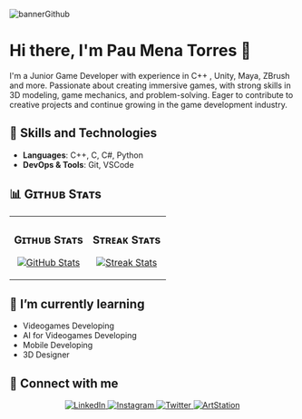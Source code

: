 ![bannerGithub](https://github.com/user-attachments/assets/c157b95c-6fd4-4b78-9ece-7e2e0344428f)


# Hi there, I'm Pau Mena Torres 👋

I'm a Junior Game Developer with experience in C++ , Unity, Maya, ZBrush and more. Passionate about creating immersive games, with strong skills in 3D modeling, game mechanics, and problem-solving. Eager to contribute to creative projects and continue growing in the game development industry.



## 🔧 Skills and Technologies

- **Languages**: C++, C, C#, Python
- **DevOps & Tools**: Git, VSCode



## 📊 Gɪᴛʜᴜʙ Sᴛᴀᴛs 
<table width="100%">
  <tr>
    <td width="50%">
      <h3 align="center"><strong>Gɪᴛʜᴜʙ Sᴛᴀᴛs</strong></h3>
      <p align="center">
        <a href="https://github.com/PauMenaTorres">
          <img align="center" src="https://github-readme-stats.vercel.app/api?username=PauMenaTorres&count_private=true&show_icons=true&theme=nightowl" alt="GitHub Stats" />
        </a>
      </p>
    </td>
    <td width="50%">
      <h3 align="center"><strong>Sᴛʀᴇᴀᴋ Sᴛᴀᴛs</strong></h3>
      <p align="center">
        <a href="https://github.com/PauMenaTorres">
          <img align="center" src="https://streak-stats.demolab.com?user=PauMenaTorres&theme=nightowl" alt="Streak Stats" />
        </a>
      </p>
    </td>
  </tr>
</table>



## 🌱 I’m currently learning

- Videogames Developing
- AI for Videogames Developing
- Mobile Developing
- 3D Designer



## 🤝 Connect with me

<div align="center">
    <a href="https://www.linkedin.com/in/pau-mena-torres-a884232a0" target="_blank" style="border: none;">
        <img src="https://img.shields.io/badge/LinkedIn-%230077B5.svg?&style=flat-square&logo=linkedin&logoColor=white" alt="LinkedIn" style="border: none;">
    </a>
    <a href="https://www.instagram.com/paumt128" target="_blank" style="border: none;">
        <img src="https://img.shields.io/badge/Instagram-%23E4405F.svg?&style=flat-square&logo=instagram&logoColor=white" alt="Instagram" style="border: none;">
    </a>
    <a href="https://twitter.com/Mena__04" target="_blank" style="border: none;">
        <img src="https://img.shields.io/badge/Twitter-%231DA1F2.svg?&style=flat-square&logo=twitter&logoColor=white" alt="Twitter" style="border: none;">
    </a>
    <a href="https://www.artstation.com/paumt128" target="_blank" style="border: none;">
        <img src="https://img.shields.io/badge/ArtStation-%233C3C3C.svg?&style=flat-square&logo=artstation&logoColor=white" alt="ArtStation" style="border: none;">
    </a>
</div>



